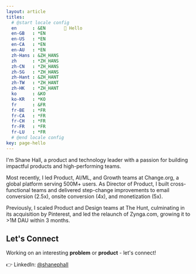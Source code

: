 ```yaml
---
layout: article
titles:
  # @start locale config
  en      : &EN       👋 Hello
  en-GB   : *EN
  en-US   : *EN
  en-CA   : *EN
  en-AU   : *EN
  zh-Hans : &ZH_HANS  
  zh      : *ZH_HANS
  zh-CN   : *ZH_HANS
  zh-SG   : *ZH_HANS
  zh-Hant : &ZH_HANT  
  zh-TW   : *ZH_HANT
  zh-HK   : *ZH_HANT
  ko      : &KO       
  ko-KR   : *KO
  fr      : &FR       
  fr-BE   : *FR
  fr-CA   : *FR
  fr-CH   : *FR
  fr-FR   : *FR
  fr-LU   : *FR
  # @end locale config
key: page-hello
---
```


I'm Shane Hall, a product and technology leader with a passion for building impactful products and high-performing teams.

Most recently, I led Product, AI/ML, and Growth teams at Change.org, a global platform serving 500M+ users. As Director of Product, I built cross-functional teams and delivered step-change improvements to email conversion (2.5x), onsite conversion (4x), and monetization (5x).

Previously, I scaled Product and Design teams at The Hunt, culminating in its acquisition by Pinterest, and led the relaunch of Zynga.com, growing it to >1M DAU within 3 months.

## Let's Connect

Working on an interesting **problem** or **product** - let's connect!

👉 LinkedIn: [@shanephall](https://linkedin.com/in/shanephall)